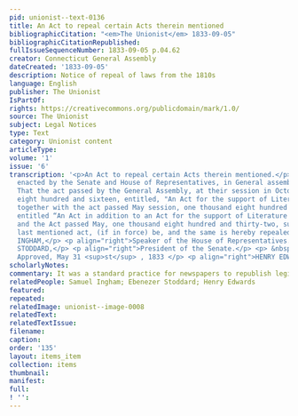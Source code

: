 ```yaml
---
pid: unionist--text-0136
title: An Act to repeal certain Acts therein mentioned
bibliographicCitation: "<em>The Unionist</em> 1833-09-05"
bibliographicCitationRepublished: 
fullIssueSequenceNumber: 1833-09-05 p.04.62
creator: Connecticut General Assembly
dateCreated: '1833-09-05'
description: Notice of repeal of laws from the 1810s
language: English
publisher: The Unionist
IsPartOf: 
rights: https://creativecommons.org/publicdomain/mark/1.0/
source: The Unionist
subject: Legal Notices
type: Text
category: Unionist content
articleType: 
volume: '1'
issue: '6'
transcription: '<p>An Act to repeal certain Acts therein mentioned.</p> <p> BE it
  enacted by the Senate and House of Representatives, in General assembly convened,
  That the act passed by the General Assembly, at their session in October, one thousand
  eight hundred and sixteen, entitled, "An Act for the support of Literature and Religion,”
  together with the act passed May session, one thousand eight hundred and seventeen
  entitled “An Act in addition to an Act for the support of Literature and Religion,”
  and the Act passed May, one thousand eight hundred and thirty-two, suspending said
  last mentioned act, (if in force) be, and the same is hereby repealed. </p> <p align="right">SAMUEL
  INGHAM,</p> <p align="right">Speaker of the House of Representatives.</p> <p align="right">EBENZER
  STODDARD,</p> <p align="right">President of the Senate.</p> <p> &nbsp;&nbsp;&nbsp;&nbsp;&nbsp;&nbsp;&nbsp;&nbsp;&nbsp;&nbsp;&nbsp;&nbsp;&nbsp;&nbsp;&nbsp;&nbsp;&nbsp;&nbsp;&nbsp;&nbsp;&nbsp;&nbsp;&nbsp;&nbsp;&nbsp;&nbsp;&nbsp;&nbsp;&nbsp;&nbsp;&nbsp;&nbsp;&nbsp;&nbsp;&nbsp;&nbsp;&nbsp;&nbsp;&nbsp;&nbsp;&nbsp;&nbsp;&nbsp;&nbsp;&nbsp;&nbsp;&nbsp;&nbsp;&nbsp;&nbsp;&nbsp;&nbsp;&nbsp;&nbsp;&nbsp;&nbsp;&nbsp;&nbsp;&nbsp;&nbsp;&nbsp;&nbsp;&nbsp;&nbsp;&nbsp;&nbsp;&nbsp;&nbsp;&nbsp;&nbsp;&nbsp;&nbsp;&nbsp;&nbsp;&nbsp;&nbsp;&nbsp;&nbsp;&nbsp;&nbsp;&nbsp;&nbsp;&nbsp;
  Approved, May 31 <sup>st</sup> , 1833 </p> <p align="right">HENRY EDWARDS.</p> <p></p> '
scholarlyNotes: 
commentary: It was a standard practice for newspapers to republish legislative acts
relatedPeople: Samuel Ingham; Ebenezer Stoddard; Henry Edwards
featured: 
repeated: 
relatedImage: unionist--image-0008
relatedText: 
relatedTextIssue: 
filename: 
caption: 
order: '135'
layout: items_item
collection: items
thumbnail: 
manifest: 
full: 
! '': 
---
```

